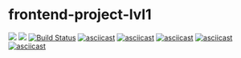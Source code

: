 # frontend-project-lvl1
<a href="https://codeclimate.com/github/kadyrov2010/frontend-project-lvl1/maintainability"><img src="https://api.codeclimate.com/v1/badges/e0193636842bd859c3eb/maintainability" /></a>
<a href="https://codeclimate.com/github/kadyrov2010/frontend-project-lvl1/test_coverage"><img src="https://api.codeclimate.com/v1/badges/e0193636842bd859c3eb/test_coverage" /></a>
[![Build Status](https://travis-ci.com/kadyrov2010/frontend-project-lvl1.svg?branch=master)](https://travis-ci.com/kadyrov2010/frontend-project-lvl1)
[![asciicast](https://asciinema.org/a/girUfuYZy21C2So8vjK6yaREM.svg)](https://asciinema.org/a/girUfuYZy21C2So8vjK6yaREM)
[![asciicast](https://asciinema.org/a/XYk8YOiWRh9B1KLLx0PFIFIvc.svg)](https://asciinema.org/a/XYk8YOiWRh9B1KLLx0PFIFIvc)
[![asciicast](https://asciinema.org/a/LEHjeFJc7x3UM1lca9y5w0ffN.svg)](https://asciinema.org/a/LEHjeFJc7x3UM1lca9y5w0ffN)
[![asciicast](https://asciinema.org/a/MrP2tIIDc8Jug4jTA7y4ywKzw.svg)](https://asciinema.org/a/MrP2tIIDc8Jug4jTA7y4ywKzw)
[![asciicast](https://asciinema.org/a/S7TeFuhudERzXResp5ehmAqHc.svg)](https://asciinema.org/a/S7TeFuhudERzXResp5ehmAqHc)